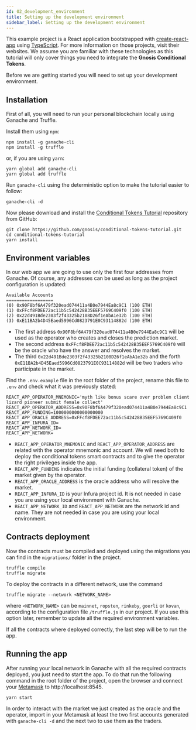 ```yaml
---
id: 02_development_environment
title: Setting up the development environment
sidebar_label: Setting up the development environment
---
```


This example project is a React application bootstrapped with [create-react-app](https://github.com/facebook/create-react-app) using [TypeScript](https://www.typescriptlang.org/).
For more information on those projects, visit their websites. We assume you are familiar with these technologies as this tutorial will only cover things you need to integrate the **Gnosis Conditional Tokens**.

Before we are getting started you will need to set up your development environment.

## Installation

First of all, you will need to run your personal blockchain locally using Ganache and Truffle.

Install them using `npm`:
```
npm install -g ganache-cli
npm install -g truffle
```
or, if you are using `yarn`:
```
yarn global add ganache-cli
yarn global add truffle
```
Run `ganache-cli` using the deterministic option to make the tutorial easier to follow:
```
ganache-cli -d
```

Now please download and install the [Conditional Tokens Tutorial](https://github.com/gnosis/conditional-tokens-tutorial) repository from GitHub:
```
git clone https://github.com/gnosis/conditional-tokens-tutorial.git
cd conditional-tokens-tutorial
yarn install
```

## Environment variables

In our web app we are going to use only the first four addresses from Ganache. Of course, any addresses can be used as long as the project configuration is updated:
```
Available Accounts
==================
(0) 0x90F8bf6A479f320ead074411a4B0e7944Ea8c9C1 (100 ETH)
(1) 0xFFcf8FDEE72ac11b5c542428B35EEF5769C409f0 (100 ETH)
(2) 0x22d491Bde2303f2f43325b2108D26f1eAbA1e32b (100 ETH)
(3) 0xE11BA2b4D45Eaed5996Cd0823791E0C93114882d (100 ETH)
```
- The first address `0x90F8bf6A479f320ead074411a4B0e7944Ea8c9C1` will be used as the operator who creates and closes the prediction market.
- The second address `0xFFcf8FDEE72ac11b5c542428B35EEF5769C409f0` will be the oracle who have the answer and resolves the market.
- The third `0x22d491Bde2303f2f43325b2108D26f1eAbA1e32b` and the forth `0xE11BA2b4D45Eaed5996Cd0823791E0C93114882d` will be two traders who participate in the market.

Find the `.env.example` file in the root folder of the project, rename this file to `.env` and check what it was previously stated:
```
REACT_APP_OPERATOR_MNEMONIC='myth like bonus scare over problem client lizard pioneer submit female collect'
REACT_APP_OPERATOR_ADDRESS=0x90F8bf6A479f320ead074411a4B0e7944Ea8c9C1
REACT_APP_FUNDING=1000000000000000000
REACT_APP_ORACLE_ADDRESS=0xFFcf8FDEE72ac11b5c542428B35EEF5769C409f0
REACT_APP_INFURA_ID=
REACT_APP_NETWORK_ID=
REACT_APP_NETWORK=
```
- `REACT_APP_OPERATOR_MNEMONIC` and `REACT_APP_OPERATOR_ADDRESS` are related with the operator mnemonic and account. We will need both to deploy the conditional tokens smart contracts and to give the operator the right privileges inside the app.
- `REACT_APP_FUNDING` indicates the initial funding (collateral token) of the market given by the operator.
- `REACT_APP_ORACLE_ADDRESS` is the oracle address who will resolve the market.
- `REACT_APP_INFURA_ID` is your Infura project id. It is not needed in case you are using your local environment with Ganache.
- `REACT_APP_NETWORK_ID` and `REACT_APP_NETWORK` are the network id and name. They are not needed in case you are using your local environment.

## Contracts deployment

Now the contracts must be compiled and deployed using the migrations you can find in the `migrations/` folder in the project.
```
truffle compile
truffle migrate
```

To deploy the contracts in a different network, use the command
```
truffle migrate --network <NETWORK_NAME>
```
where `<NETWORK_NAME>` can be `mainnet`, `ropsten`, `rinkeby`, `goerli` or `kovan`, according to the configuration file `/truffle.js` in our project. If you use this option later, remember to update all the required environment variables.

If all the contracts where deployed correctly, the last step will be to run the app.

## Running the app

After running your local network in Ganache with all the required contracts deployed, you just need to start the app. To do that run the following command in the root folder of the project, open the browser and connect your [Metamask](https://metamask.io/) to http://localhost:8545.
```
yarn start
```

In order to interact with the market we just created as the oracle and the operator, import in your Metamask at least the two first accounts generated with `ganache-cli -d` and the next two to use them as the traders.
